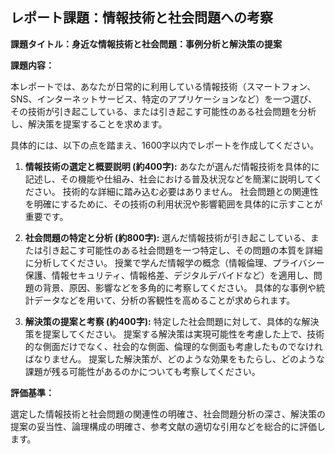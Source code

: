 ## レポート課題：情報技術と社会問題への考察

**課題タイトル：身近な情報技術と社会問題：事例分析と解決策の提案**

**課題内容：**

本レポートでは、あなたが日常的に利用している情報技術（スマートフォン、SNS、インターネットサービス、特定のアプリケーションなど）を一つ選び、その技術が引き起こしている、または引き起こす可能性のある社会問題を分析し、解決策を提案することを求めます。

具体的には、以下の点を踏まえ、1600字以内でレポートを作成してください。

1. **情報技術の選定と概要説明 (約400字):**  あなたが選んだ情報技術を具体的に記述し、その機能や仕組み、社会における普及状況などを簡潔に説明してください。  技術的な詳細に踏み込む必要はありません。  社会問題との関連性を明確にするために、その技術の利用状況や影響範囲を具体的に示すことが重要です。

2. **社会問題の特定と分析 (約800字):** 選んだ情報技術が引き起こしている、または引き起こす可能性のある社会問題を一つ特定し、その問題の本質を詳細に分析してください。  授業で学んだ情報学の概念（情報倫理、プライバシー保護、情報セキュリティ、情報格差、デジタルデバイドなど）を適用し、問題の背景、原因、影響などを多角的に考察してください。  具体的な事例や統計データなどを用いて、分析の客観性を高めることが求められます。

3. **解決策の提案と考察 (約400字):**  特定した社会問題に対して、具体的な解決策を提案してください。  提案する解決策は実現可能性を考慮した上で、技術的な側面だけでなく、社会的な側面、倫理的な側面も考慮したものでなければなりません。  提案した解決策が、どのような効果をもたらし、どのような課題が残る可能性があるのかについても考察してください。


**評価基準：**

選定した情報技術と社会問題の関連性の明確さ、社会問題分析の深さ、解決策の提案の妥当性、論理構成の明確さ、参考文献の適切な引用などを総合的に評価します。
